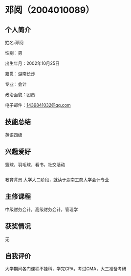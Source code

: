 # 邓阅（2004010089）

## 个人简介

姓名:邓阅

性别：男

出生年月：2002年10月25日

籍贯：湖南长沙

专业：会计

政治面貌：团员


电子邮件：1439841032@qq.com

## 技能总结
英语四级

## 兴趣爱好
篮球，羽毛球，看书，社交活动

##
教育背景
大学大二阶段，就读于湖南工商大学会计专业

## 主修课程
中级财务会计，高级财务会计，管理学

## 获奖情况
无

## 自我评价
大学期间各门课程不挂科，学完CPA，考过CMA，大三准备考研

